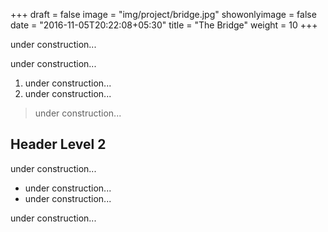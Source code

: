 +++
draft = false
image = "img/project/bridge.jpg"
showonlyimage = false
date = "2016-11-05T20:22:08+05:30"
title = "The Bridge"
weight = 10
+++

under construction...
<!--more-->

under construction...

1. under construction...
2. under construction...

> under construction...

## Header Level 2

under construction...

* under construction...
* under construction...

under construction...
